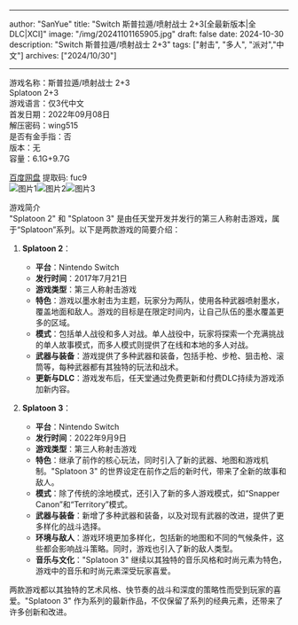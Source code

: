 
---
author: "SanYue"
title: "Switch 斯普拉遁/喷射战士 2+3[全最新版本|全DLC|XCI]"
image: "/img/20241101165905.jpg"
draft: false
date: 2024-10-30
description: "Switch 斯普拉遁/喷射战士 2+3"
tags: ["射击", "多人", "派对","中文"]
archives: ["2024/10/30"]

---

游戏名称：斯普拉遁/喷射战士 2+3   
Splatoon 2+3    
游戏语言：仅3代中文  
首发日期：2022年09月08日  
解压密码：wing515  
是否有金手指：否  
版本：无   
容量：6.1G+9.7G

[百度网盘](https://pan.baidu.com/s/1dfh0R9TbpUOJAKhVsqe93A) 提取码: fuc9  
![图片1](/img/Uq7su6.jpg)![图片2](/img/VSZHJJ.jpg)![图片3](/img/sO1FGF.jpg)  

游戏简介  
"Splatoon 2" 和 "Splatoon 3" 是由任天堂开发并发行的第三人称射击游戏，属于“Splatoon”系列。以下是两款游戏的简要介绍：

1. **Splatoon 2**：
   - **平台**：Nintendo Switch
   - **发行时间**：2017年7月21日
   - **游戏类型**：第三人称射击游戏
   - **特色**：游戏以墨水射击为主题，玩家分为两队，使用各种武器喷射墨水，覆盖地面和敌人。游戏的目标是在限定时间内，让自己队伍的墨水覆盖更多的区域。
   - **模式**：包括单人战役和多人对战。单人战役中，玩家将探索一个充满挑战的单人故事模式，而多人模式则提供了在线和本地的多人对战。
   - **武器与装备**：游戏提供了多种武器和装备，包括手枪、步枪、狙击枪、滚筒等，每种武器都有其独特的玩法和战术。
   - **更新与DLC**：游戏发布后，任天堂通过免费更新和付费DLC持续为游戏添加新内容。

2. **Splatoon 3**：
   - **平台**：Nintendo Switch
   - **发行时间**：2022年9月9日
   - **游戏类型**：第三人称射击游戏
   - **特色**：继承了前作的核心玩法，同时引入了新的武器、地图和游戏机制。"Splatoon 3" 的世界设定在前作之后的新时代，带来了全新的故事和敌人。
   - **模式**：除了传统的涂地模式，还引入了新的多人游戏模式，如“Snapper Canon”和“Territory”模式。
   - **武器与装备**：新增了多种武器和装备，以及对现有武器的改进，提供了更多样化的战斗选择。
   - **环境与敌人**：游戏环境更加多样化，包括新的地图和不同的气候条件，这些都会影响战斗策略。同时，游戏也引入了新的敌人类型。
   - **音乐与文化**："Splatoon 3" 继续以其独特的音乐风格和时尚元素为特色，游戏中的音乐和时尚元素深受玩家喜爱。

两款游戏都以其独特的艺术风格、快节奏的战斗和深度的策略性而受到玩家的喜爱。"Splatoon 3" 作为系列的最新作品，不仅保留了系列的经典元素，还带来了许多创新和改进。
